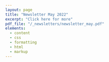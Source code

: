```yaml
---
layout: page
title: "Newsletter May 2022"
excerpt: "Click here for more"
pdf_file: "/_newsletters/newsletter_may.pdf"  
elements:
  - content
  - css
  - formatting
  - html
  - markup  
---
```


<object data="../newsletter_may.pdf" width="1000" height="1000" type='application/pdf'></object>
